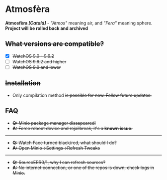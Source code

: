 # Atmosfèra
**Atmosfèra *[Català]*** - *"Atmos"* meaning air, and *"Fera"* meaning sphere.
**Project will be rolled back and archived**
## <del>What versions are compatible?<del>
- [x] <del>WatchOS 9.0 - 9.6.2<del>
- [ ] <del>WatchOS 9.6.2 and higher<del>
- [ ] <del>WatchOS 9.0 and lower<del>
## <del>Installation<del>
- Only compilation method <del>is possible for<del> now. <del>Follow future updates.<del>
## <del>FAQ<del>
- <del>**Q:** Minio package manager dissapeared!<del>
- <del>**A:** Force reboot device and rejailbreak, it's a **known issue.**<del>
---
- <del>**Q:** Watch Face turned black/red, what should I do?<del>
- <del>**A:** Open Minio->Settings->Refresh Tweaks<del>
---
- <del>**Q:** SourceERR0/1, why I can refresh sources?<del>
- <del>**A:** No internet connection, or one of the repos is down, check logs in Minio.<del>
